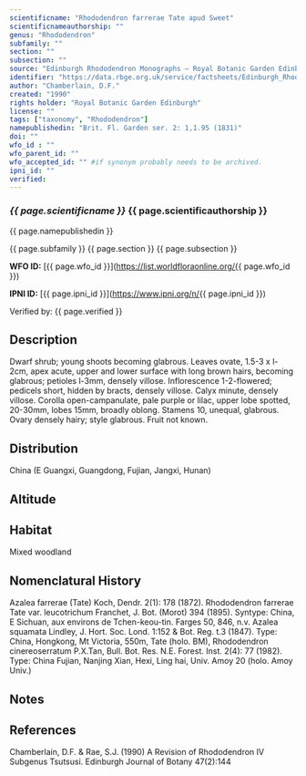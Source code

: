 ```yaml
---
scientificname: "Rhododendron farrerae Tate apud Sweet"
scientificnameauthorship: ""
genus: "Rhododendron"
subfamily: ""
section: ""
subsection: ""
source: "Edinburgh Rhododendron Monographs – Royal Botanic Garden Edinburgh"
identifier: "https://data.rbge.org.uk/service/factsheets/Edinburgh_Rhododendron_Monographs.xhtml"
author: "Chamberlain, D.F."
created: "1990"
rights holder: "Royal Botanic Garden Edinburgh"
license: ""
tags: ["taxonomy", "Rhododendron"]
namepublishedin: "Brit. Fl. Garden ser. 2: 1,1.95 (1831)"
doi: ""
wfo_id : ""
wfo_parent_id: ""
wfo_accepted_id: "" #if synonym probably needs to be archived.                      
ipni_id: ""
verified:
---
```

### _{{ page.scientificname }}_ {{ page.scientificauthorship }}
 {{ page.namepublishedin }}

{{ page.subfamily }} {{ page.section }} {{ page.subsection }}

**WFO ID:** [{{ page.wfo_id }}](https://list.worldfloraonline.org/{{ page.wfo_id }})

**IPNI ID:** [{{ page.ipni_id }}](https://www.ipni.org/n/{{ page.ipni_id }})

Verified by: {{ page.verified }}



## Description
Dwarf shrub; young shoots becoming glabrous. Leaves ovate, 1.5-3 x l-2cm, apex acute, upper and lower surface with long brown hairs, becoming glabrous; petioles l-3mm, densely villose. Inflorescence 1-2-flowered; pedicels short, hidden by bracts, densely villose. Calyx minute, densely villose. Corolla open-campanulate, pale purple or lilac, upper lobe spotted, 20-30mm, lobes 15mm, broadly oblong. Stamens 10, unequal, glabrous. Ovary densely hairy; style glabrous. Fruit not known.

## Distribution
China (E Guangxi, Guangdong, Fujian, Jangxi, Hunan)

## Altitude


## Habitat
Mixed woodland

## Nomenclatural History
Azalea farrerae (Tate) Koch, Dendr. 2(1): 178 (1872). Rhododendron farrerae Tate var. leucotrichum Franchet, J. Bot. (Morot) 394 (1895). Syntype: China, E Sichuan, aux environs de Tchen-keou-tin. Farges 50, 846, n.v. Azalea squamata Lindley, J. Hort. Soc. Lond. 1:152 & Bot. Reg. t.3 (1847). Type: China, Hongkong, Mt Victoria, 550m, Tate (holo. BM), Rhododendron cinereoserratum P.X.Tan, Bull. Bot. Res. N.E. Forest. Inst. 2(4): 77 (1982). Type: China Fujian, Nanjing Xian, Hexi, Ling hai, Univ. Amoy 20 (holo. Amoy Univ.)
                       
## Notes


## References

Chamberlain, D.F. & Rae, S.J. (1990) A Revision of Rhododendron IV Subgenus Tsutsusi. Edinburgh Journal of Botany 47(2):144
